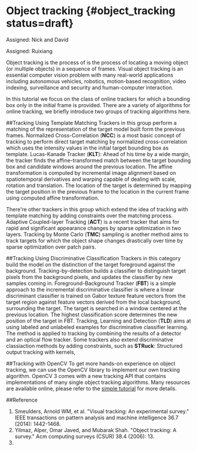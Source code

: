 # Object tracking {#object_tracking status=draft}

Assigned: Nick and David

Assigned: Ruixiang

Object tracking is the process of is the process of locating a moving object (or multiple objects) in a sequence of frames. Visual object tracking is an essential computer vision problem with many real-world applications including autonomous vehicles, robotics, motion-based recognition, video indexing, surveillance and security and human-computer interaction.

In this tutorial we focus on the class of online trackers for which a bounding box only in the initial frame is provided. There are a variety of algorithms for online tracking, we  briefly introduce two groups of tracking algorithms here.

##Tracking Using Template Matching
Trackers in this group perform a matching of the representation of the target model built form the previous frames. Normalized Cross-Correlation (**NCC**) is a most basic concept of tracking to perform direct target matching by normalized cross-correlation which uses the intensity values in the initial target bounding box as template. Lucas-Kanade Tracker (**KLT**): Ahead of his time by a wide margin, the tracker finds the affine-transformed match between the target bounding box and candidate windows around the previous location. The affine transformation is computed by incremental image alignment based on spatiotemporal derivatives and warping capable of dealing with scale, rotation and translation. The location of the target is determined by mapping the target position in the previous frame to the location in the current frame using computed affine transformation.

There're other trackers in this group which extend the idea of tracking with template matching by adding constraints over the matching process. Adaptive Coupled-layer Tracking (**ACT**) is a recent tracker that aims for rapid and significant appearance changes by sparse optimization in two layers. Tracking by Monte Carlo (**TMC**) sampling is another method aims to track targets for which the object shape
changes drastically over time by sparse optimization over patch pairs.

##Tracking Using Discriminative Classification
Trackers in this category build the model on the distinction of the target foreground against the background. Tracking-by-detection builds a classifier to distinguish target pixels from the background pixels, and updates the classifier by new samples coming in. Foreground-Background Tracker (**FBT**) is a simple approach to the incremental discriminative classifier is where a linear discriminant classifier is trained on Gabor texture feature vectors from the target region against feature vectors derived from the local background, surrounding the target. The target is searched in a window centered at the previous location. The highest classification
score determines the new position of the target in FBT. Tracking, Learning and Detection (**TLD**) aims at using labeled and unlabeled examples for discriminative classifier learning. The method is applied to tracking by combining the results of a detector and an optical flow tracker. Some trackers also extend discriminative classiaction methods by adding constraints, such as **STRuck**: Structured output tracking with kernels, 

##Tracking with OpenCV
To get more hands-on experience on object tracking, we can use the OpenCV library to implement our own tracking algorithm. OpenCV 3 comes with a new tracking API that contains implementations of many single object tracking algorithms. Many resources are available online, please refer to the [simple tutorial](https://www.learnopencv.com/object-tracking-using-opencv-cpp-python/) for more details.

##Reference
1. Smeulders, Arnold WM, et al. "Visual tracking: An experimental survey." IEEE transactions on pattern analysis and machine intelligence 36.7 (2014): 1442-1468.
2. Yilmaz, Alper, Omar Javed, and Mubarak Shah. "Object tracking: A survey." Acm computing surveys (CSUR) 38.4 (2006): 13.
3. 
